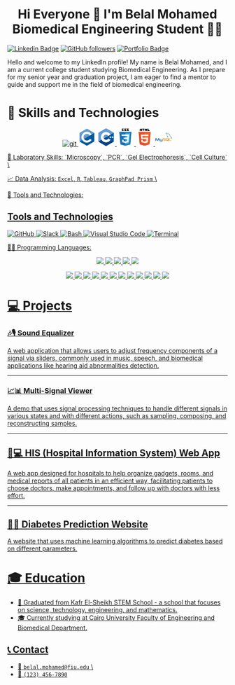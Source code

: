 <h1 align="center">Hi Everyone 👋 I'm Belal Mohamed <br> Biomedical Engineering Student 👨‍🔬 </h1>

[![Linkedin Badge](https://img.shields.io/badge/-belalmohamed-blue?style=flat&logo=Linkedin&logoColor=white&link=https://www.linkedin.com/in/belalmohamed/)](https://www.linkedin.com/in/belalmohamed/)
[![GitHub followers](https://img.shields.io/github/followers/belal-mohamed?label=Follow&style=social)](https://github.com/belal-mohamed?tab=followers)
[![Portfolio Badge](https://img.shields.io/badge/-belal--mohamed-9cf?style=flat&logo=firefox&logoColor=white&link=https://belal-mohamed.github.io/)](https://belal-mohamed.github.io/)

Hello and welcome to my LinkedIn profile! My name is Belal Mohamed, and I am a current college student studying Biomedical Engineering. As I prepare for my senior year and graduation project, I am eager to find a mentor to guide and support me in the field of biomedical engineering.

# 🔬 Skills and Technologies 
<p align="center">
<a href="https://git-scm.com/" target="_blank" rel="noreferrer"> <img src="https://www.vectorlogo.zone/logos/git-scm/git-scm-icon.svg" alt="git" width="40" height="40"/> </a>
<img src="https://raw.githubusercontent.com/devicons/devicon/master/icons/c/c-original.svg" alt="c" width="40" height="40"/> </a> <a href="https://www.w3schools.com/cpp/" target="_blank" rel="noreferrer">
<img src="https://raw.githubusercontent.com/devicons/devicon/master/icons/cplusplus/cplusplus-original.svg" alt="cplusplus" width="40" height="40"/> </a> <a href="https://www.w3schools.com/css/" target="_blank" rel="noreferrer"> 
<img src="https://raw.githubusercontent.com/devicons/devicon/master/icons/css3/css3-original-wordmark.svg" alt="css3" width="40" height="40"/> </a> <a href="https://www.w3.org/html/" target="_blank" rel="noreferrer"> 
<img src="https://raw.githubusercontent.com/devicons/devicon/master/icons/html5/html5-original-wordmark.svg" alt="html5" width="40" height="40"/> </a> <a href="https://www.mysql.com/" target="_blank" rel="noreferrer"> 
<img src="https://raw.githubusercontent.com/devicons/devicon/master/icons/mysql/mysql-original-wordmark.svg" alt="mysql" width="40" height="40"/> </a> <a href="https://opencv.org/" target="_blank" rel="noreferrer">


  </p>
🧪 Laboratory Skills: `Microscopy`, `PCR`, `Gel Electrophoresis`, `Cell Culture` \

📈 Data Analysis: `Excel`, `R`, `Tableau`, `GraphPad Prism` \

🔧 Tools and Technologies: 
## Tools and Technologies 

![GitHub](https://img.shields.io/badge/-GitHub-181717?style=flat-square&logo=github)
![Slack](https://img.shields.io/badge/-Slack-4A154B?style=flat-square&logo=slack)
![Bash](https://img.shields.io/badge/-Bash-4EAA25?style=flat-square&logo=gnu-bash&logoColor=white)
![Visual Studio Code](https://img.shields.io/badge/-Visual%20Studio%20Code-007ACC?style=flat-square&logo=visual-studio-code&logoColor=white)
![Terminal](https://img.shields.io/badge/-Terminal-4D4D4D?style=flat-square&logo=windows-terminal)

👨‍💻 Programming Languages:<p align="center">
  <img src="https://img.shields.io/badge/Python-Expert-yellow?style=flat-square&logo=python&logoColor=white">
  <img src="https://img.shields.io/badge/C-Intermediate-blue?style=flat-square&logo=c%2B%2B&logoColor=white">
  <img src="https://img.shields.io/badge/Java-Intermediate-red?style=flat-square&logo=java&logoColor=white">
  <img src="https://img.shields.io/badge/JavaScript-Intermediate-yellow?style=flat-square&logo=javascript&logoColor=white">
  <img src="https://img.shields.io/badge/Html-Intermediate-blue?style=flat-square&logo=typescript&logoColor=white">
  </p>

<p align="center">
 
  <img src="https://img.shields.io/badge/Git-Expert-red?style=flat-square&logo=git&logoColor=white">
  <img src="https://img.shields.io/badge/GitHub-Expert-black?style=flat-square&logo=github&logoColor=white">
  <img src="https://img.shields.io/badge/Docker-Intermediate-blue?style=flat-square&logo=docker&logoColor=white">
  <img src="https://img.shields.io/badge/Kubernetes-Intermediate-blue?style=flat-square&logo=kubernetes&logoColor=white">
  <img src="https://img.shields.io/badge/AWS-Intermediate-orange?style=flat-square&logo=amazon-aws&logoColor=white">
  <img src="https://img.shields.io/badge/React-Intermediate-blue?style=flat-square&logo=react&logoColor=white">
  <img src="https://img.shields.io/badge/Vue.js-Intermediate-green?style=flat-square&logo=vue.js&logoColor=white">
  <img src="https://img.shields.io/badge/Node.js-Intermediate-green?style=flat-square&logo=node.js&logoColor=white">
  <img src="https://img.shields.io/badge/MongoDB-Intermediate-green?style=flat-square&logo=mongodb&logoColor=white">
  <img src="https://img.shields.io/badge/MySQL-Intermediate-blue?style=flat-square&logo=mysql&logoColor=white">
  <img src="https://img.shields.io/badge/Jupyter-Expert-orange?style=flat-square&logo=jupyter&logoColor=white">
  <img src="https://img.shields.io/badge/LaTeX-Intermediate-green?style=flat-square&logo=latex&logoColor=white">
</p>

<h1 align="left">💻 Projects</h1>

### 🎶🎙️ Sound Equalizer

A web application that allows users to adjust frequency components of a signal via sliders, commonly used in music, speech, and biomedical applications like hearing aid abnormalities detection.

---

### 📈📊 Multi-Signal Viewer

A demo that uses signal processing techniques to handle different signals in various states and with different actions, such as sampling, composing, and reconstructing samples.

---

## 🏥💻 HIS (Hospital Information System) Web App

A web app designed for hospitals to help organize gadgets, rooms, and medical reports of all patients in an efficient way, facilitating patients to choose doctors, make appointments, and follow up with doctors with less effort.

---

## 💉🔮 Diabetes Prediction Website

A website that uses machine learning algorithms to predict diabetes based on different parameters.


# 🎓 Education

- 🏫 Graduated from Kafr El-Sheikh STEM School - a school that focuses on science, technology, engineering, and mathematics.
- 🎓 Currently studying at Cairo University Faculty of Engineering and Biomedical Department.


## 📞 Contact

- 📧 `belal.mohamed@fiu.edu` \
- 📱 `(123) 456-7890`
